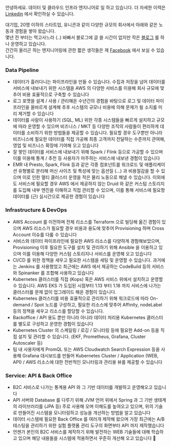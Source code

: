 안녕하세요. 데이터 및 클라우드 인프라 엔지니어로 일 하고 있습니다. 더 자세한 이력은 [Linkedin](https://www.linkedin.com/in/1ambda) 에서 확인하실 수 있습니다.

대기업, 20명 이하의 스타트업, 유니콘과 같이 다양한 규모의 회사에서 아래와 같은 노동과 경험을 쌓아 왔습니다.  
몇년 전 부터는 먹고사느라 (..) 바빠서 블로그에 글 쓸 시간이 없지만 작은 [블로그](https://1ambda.blog/) 를 하나 운영하고 있습니다.  
간간히 올리곤 하는 엔지니어링에 관한 짧은 생각들은 제 [Facebook](https://www.facebook.com/1ambda) 에서 보실 수 있습니다.  


### Data Pipeline

- 데이터가 흘러다니는 파이프라인을 만들 수 있습니다. 수집과 저장을 넘어 데이터를 서비스에 내보내기 위한 시스템을 AWS 의 다양한 서비스를 이용해 회사 규모에 맞추어 비용 효율적으로 구축할 수 있습니다
- 로그 포맷을 설계 / 사용 / 관리해온 수년간의 경험을 바탕으로 로그 및 데이터 파이프라인을 올바르게 설계해 추후 시스템의 규모나 비용에 의해 문제가 될 소지를 미리 제거할 수 있습니다
- 데이터를 사람이 사용하기 (SQL, ML) 위한 각종 시스템들을 빠르게 설치하고 규모에 따라 운영할 수 있으며 비즈니스 / MKT 등 다양한 조직의 사람들이 편리하게 데이터를 소비하기 위한 방법들을 제공할 수 있습니다. 필요할 경우 도구뿐만 아니라 비즈니스에 필요한 데이터를 직접 가공해 최종 고객까지 전달하는 수준까지 관여해, 영업 및 비즈니스 확장에 기여해 오고 있습니다
- 잘 쌓인 데이터를 서비스에 내보내기 위해 Spark / Flink 등으로 가공할 수 있으며 이를 이용해 통계 / 추천 등 사용자가 마주하는 서비스에 내보낸 경험이 있습니다
- EMR 내 Presto, Spark, Flink 등과 같은 각종 컴포넌트를 워크로드 및 애플리케이션 유형별로 분리해 머신 사이즈 및 특성에 맞는 옵션질 (...) 과 비용절감을 할 수 있으며 이로 인한 멀티 클러스터 운영을 적은 물리 노동으로 해낼 수 있습니다. 이외에도 서비스에 필요할 경우 AWS 에서 제공하지 않는 Druid 와 같은 커스텀 스토리지를 도입해 내부 엔진을 이해하고 직접 관리할 수 있으며, 이를 통해 서비스에 필요항 데이터를 (근) 실시간으로 제공한 경험이 있습니다

### Infrastructure & DevOps

- AWS Account 를 이전하며 전체 리소스를 Terraform 으로 빌딩해 옮긴 경험이 있으며 AWS 리소스가 필요할 경우 비용과 용도에 맞추어 Provisioning 하며 Cross Account 이슈를 다룰 수 있습니다
- 서비스와 데이터 파이프라인에 필요한 AWS 리소스를 다양하게 경험해보았으며, Provisioning 이후 필요한 도구를 설치 및 관리하기 위해 Ansible 을 이용하고 있으며 이를 이용해 다양한 커스텀 스토리지나 서비스를 운영해 오고 있습니다
- CI/CD 를 위한 정책을 세우고 필요한 시스템을 세팅 및 운영할 수 있습니다. 과거에는 Jenkins 를 사용했었고 최근에는 AWS 에서 제공하는 CodeBuild 등의 서비스와 Spinanker 를 조합해 사용하고 있습니다
- Kubernetes 클러스터를 직접 (Kops) 혹은 AWS 서비스 위에서 설치하고 운영할 수 있습니다.  AWS EKS 가 도입된 시점부터 1.13 부터 1.18 까지 서비스에 나가는 클러스터를 문제 없이 업그레이드 해온 경험이 있습니다.
- Kubernetes 클러스터를 비용 효율적으로 관리하기 위해 워크로드에 따라 On-demand / Spot 노드를 구성하고, 필요한 리소스에 맞추어 Affinity, nodeLabel 등의 정책을 세우고 리소스를 할당할 수 있습니다.
- Backoffice / API 용도 뿐만 아니라 아니라 데이터 처리용 Kubernetes 클러스터를 별도로 구성하고 운영한 경험이 있습니다
- Kubernetes Cluster 의 스케일링 / 로깅 / 모니터링 등에 필요한 Add-on 등을 직접 설치 및 관리할 수 있습니다. (EKF, Prometheus, Grafana, Cluster Autoscaler 등)
- 팀 내 사용자에게 PromQL  또는 AWS Cloudwatch Search Expression 등을 사용해 Grafana 대시보드를 만들어 Kubernetes Cluster / Application (WEB, API) / AWS 리소스에 대한 전반적인 모니터링과 관리용 뷰를 제공할 수 있습니다


### Service: API & Back Office
- B2C 서비스로 나가는 통계용 API 와 그 기반 데이터를 개발하고 운영해오고 있습니다
- API 서버와 Database 를 다루기 위해 JVM 언어 위에서 Spring 과 그 기반 생태계의 라이브러리를 (JPA 등) 주로 사용해 오며 이해도를 높여오고 있으며, 위의 기술로 만들어진 시스템을 모니터링하고 성능을 개선하는 방법을 알고 있습니다
- 데이터 시스템에 필요한 Back Office 를 여러개 제작해 왔으며 가장 최근에는 A/B 테스팅을 관리하기 위한 실험 플랫폼 관리 도구의 화면부터 API 까지 제작했습니다
- 언젠가 본인의 B2C 서비스를 제작하기 위해 발전하는 WEB 기술들에 대해 학습하고 있으며 해당 내용들을 시스템에 적용하면서 꾸준히 개선해 오고 있습니다 🙂 

